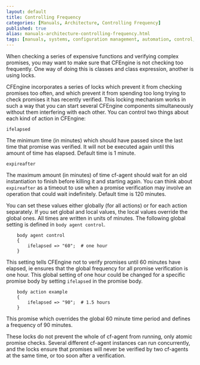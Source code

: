 ```yaml
---
layout: default
title: Controlling Frequency
categories: [Manuals, Architecture, Controlling Frequency]
published: true
alias: manuals-architecture-controlling-frequency.html
tags: [manuals, systems, configuration management, automation, control, frequency, performance]
---
```


When checking a series of expensive functions and verifying complex promises, you may want to make sure that CFEngine is not checking too frequently. One way of doing this is classes and class expression, another is using locks.

CFEngine incorporates a series of locks which prevent it from checking promises too often, and which prevent it from spending too long trying to check promises it has recently verified. This locking mechanism works in such a way that you can start several CFEngine components simultaneously without them interfering with each other. You can control two things about each kind of action in CFEngine:

    ifelapsed

The minimum time (in minutes) which should have passed since the last time that promise was verified. It will not be executed again until this amount of  time has elapsed. Default time is 1 minute.

    expireafter

The maximum amount (in minutes) of time cf-agent should wait for an old instantiation to finish before killing it and starting again. You can think about `expireafter` as a timeout to use when a promise verification may involve an operation that could wait indefinitely. Default time is 120  minutes.

You can set these values either globally (for all actions) or for each action separately. If you set global and local values, the local values override the global ones. All times are written in units of minutes. The following global setting is defined in `body agent control`.

```cf3
    body agent control
    {
        ifelapsed => "60";	# one hour
    }
```

This setting tells CFEngine not to verify promises until 60 minutes have elapsed, ie ensures that the global frequency for all promise verification is one hour. This global setting of one hour could be changed for a specific promise body by setting `ifelapsed` in the promise body.

```cf3
    body action example
    {
        ifelapsed => "90";	# 1.5 hours
    }
```

This promise which overrides the global 60 minute time period and defines a frequency of 90 minutes.

These locks do not prevent the whole of cf-agent from running, only atomic promise checks. Several different cf-agent instances can run concurrently, and the locks ensure that promises will never be verified by two cf-agents at the same time, or too soon after a verification.

